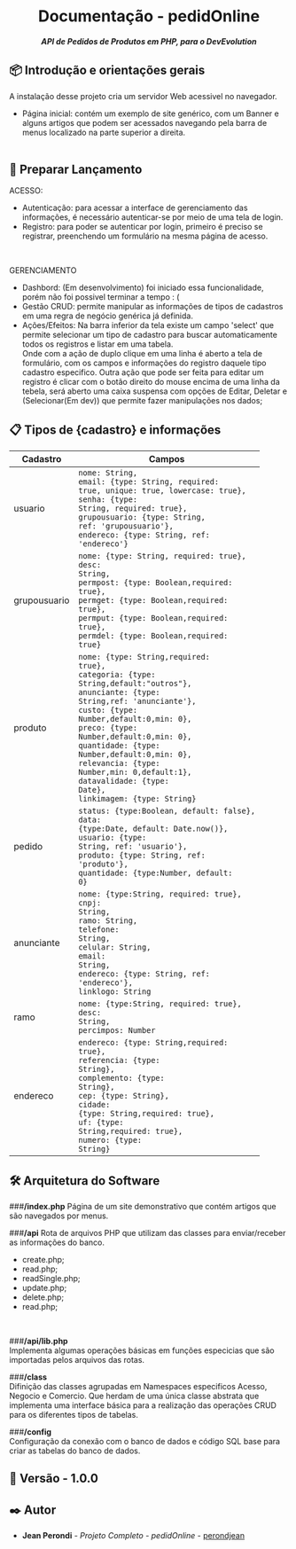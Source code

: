 
<h1 align="center">Documentação - pedidOnline</h1>

<h5 align="center">API de Pedidos de Produtos em PHP, para o DevEvolution<h5>
  
## 📦 Introdução e orientações gerais
A instalação desse projeto cria um servidor Web acessivel no navegador. <br>
- Página inicial: contém um exemplo de site genérico, com um Banner e alguns artigos que podem ser acessados navegando pela barra de menus localizado na parte superior a direita.<br><br>

## 🚀 Preparar Lançamento
ACESSO:
- Autenticação: para acessar a interface de gerenciamento das informações, é necessário autenticar-se por meio de uma tela de login.<br>
- Registro: para poder se autenticar por login, primeiro é preciso se registrar, preenchendo um formulário na mesma página de acesso.<br>

<br>
  
GERENCIAMENTO
- Dashbord: (Em desenvolvimento) foi iniciado essa funcionalidade, porém não foi possivel terminar a tempo : ( <br>
- Gestão CRUD: permite manipular as informações de tipos de cadastros em uma regra de negócio genérica já definida.<br> 
- Ações/Efeitos: Na barra inferior da tela existe um campo 'select' que permite selecionar um tipo de cadastro para buscar automaticamente todos os registros e listar em uma tabela.<br>Onde com a ação de duplo clique em uma linha é aberto a tela de formulário, com os campos e informações do registro daquele tipo cadastro especifico. Outra ação que pode ser feita para editar um registro é clicar com o botão direito do mouse encima de uma linha da tebela, será aberto uma caixa suspensa com opções de Editar, Deletar e (Selecionar(Em dev)) que permite fazer manipulações nos dados;


## 📋 Tipos de {cadastro} e informações
  
| Cadastro     | Campos |
| --------     | --------   |
| usuario      | <code>nome: String,</code><br/><code>email: {type: String, required: true, unique: true, lowercase: true},</code><br/><code>senha: {type: String, required: true},</code><br/><code>grupousuario: {type: String, ref: 'grupousuario'},</code><br/><code>endereco: {type: String, ref: 'endereco'}</code>|
| grupousuario | <code>nome: {type: String, required: true},</code><br/><code>desc: String,</code><br/><code>permpost: {type: Boolean,required: true},</code><br/><code>permget: {type: Boolean,required: true},</code><br/><code>permput: {type: Boolean,required: true},</code><br/><code>permdel: {type: Boolean,required: true}</code> |
| produto      | <code>nome: {type: String,required: true},</code><br/><code>categoria: {type: String,default:"outros"},</code><br/><code>anunciante: {type: String,ref: 'anunciante'},</code><br/><code>custo: {type: Number,default:0,min: 0},</code><br/><code>preco: {type: Number,default:0,min: 0},</code><br/><code>quantidade: {type: Number,default:0,min: 0},</code><br/><code>relevancia: {type: Number,min: 0,default:1},</code><br/><code>datavalidade: {type: Date},</code><br/><code>linkimagem: {type: String}</code> |
| pedido       | <code>status: {type:Boolean, default: false},</code><br/><code>data: {type:Date, default: Date.now()},</code><br/><code>usuario: {type: String, ref: 'usuario'},</code><br/><code>produto: {type: String, ref: 'produto'},</code><br/><code>quantidade: {type:Number, default: 0}</code> |
| anunciante   | <code>nome: {type:String, required: true},</code><br/><code>cnpj: String,</code><br/><code>ramo: String,</code><br/><code>telefone: String,</code><br/><code>celular: String,</code><br/><code>email: String,</code><br/><code>endereco: {type: String, ref: 'endereco'},</code><br/><code>linklogo: String</code> |
| ramo         | <code>nome: {type:String, required: true},</code><br/><code>desc: String,</code><br/><code>percimpos: Number</code> |
| endereco      | <code>endereco: {type: String,required: true},</code><br/><code>referencia: {type: String},</code><br/><code>complemento: {type: String},</code><br/><code>cep: {type: String},</code><br/><code>cidade: {type: String,required: true},</code><br/><code>uf: {type: String,required: true},</code><br/><code>numero: {type: String}</code> |

 
## 🛠️ Arquitetura do Software

###<b>/index.php</b>
Página de um site demonstrativo que contém artigos que são navegados por menus.<br/>

###<b>/api</b>
Rota de arquivos PHP que utilizam das classes para enviar/receber as informações do banco.
- create.php;
- read.php;
- readSingle.php;
- update.php;
- delete.php;
- read.php;
<br/>

###<b>/api/lib.php</b><br/>
Implementa algumas operações básicas em funções especicias que são importadas pelos arquivos das rotas.<br/>
  
###<b>/class</b><br/>
Difinição das classes agrupadas em Namespaces especificos Acesso, Negocio e Comercio. Que herdam de uma única classe abstrata que implementa uma interface básica para a realização das operações CRUD para os diferentes tipos de tabelas.<br/>

###<b>/config</b><br/>
Configuração da conexão com o banco de dados e código SQL base para criar as tabelas do banco de dados.<br/>



## 📌 Versão - 1.0.0


## ✒️ Autor

* **Jean Perondi** - *Projeto Completo - pedidOnline* - [perondjean](https://github.com/Jeanperondi10)


